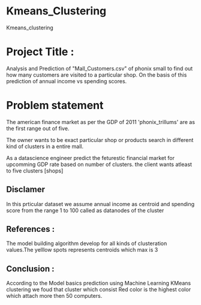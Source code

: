 # Kmeans_Clustering
Kmeans_clustering


#  Project Title :
 
Analysis and Prediction of "Mall_Customers.csv" of phonix small to find out how many customers are visited to a particular shop. On the basis of this prediction of annual income vs spending scores.


# Problem statement

The american finance market as per the GDP of 2011 'phonix_trillums' are as the first range out of five.

The owner wants to be exact particular shop or products search in different kind of clusters in a entire mall.

As a datascience engineer predict the feturestic financial market for upcomming GDP rate based on number of clusters.
the client wants atleast to five clusters [shops] 

## Disclamer

In this prticular dataset we assume annual income as centroid and spending score from the range 1 to 100  called as datanodes of the cluster 

## References :

The model building algorithm develop for all kinds of clusteration values.The yelllow spots represents centroids which max is 3 


## Conclusion :

According to the Model basics prediction using Machine Learning KMeans clustering we foud that cluster which consist Red color is the highest color which attach more then 50 computers.

